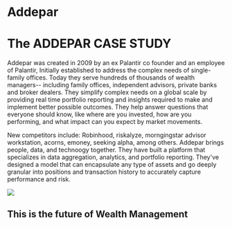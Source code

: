 # Addepar
<h1>The ADDEPAR CASE STUDY</h1>
Addepar was created in 2009 by an ex Palantir co founder and an employee of Palantir, Initially established to address the complex needs of single-family offices. Today they serve hundreds of thousands of wealth managers-- including family offices, independent advisors, private banks and broker dealers. They simplify complex needs on a global scale by providing real time portfolio reporting and insights required to make and implement better possible outcomes. They help answer questions that everyone should know, like where are you invested, how are you performing, and what impact can you expect by market movements.

New competitors include: Robinhood, riskalyze, morngingstar advisor workstation, acorns, emoney, seeking alpha, among others. Addepar brings people, data, and technoogy together. They have built a platform that specializes in data aggregation, analytics, and portfolio reporting. They've designed a model that can encapsulate any type of assets and go deeply granular into positions and transaction history to accurately capture performance and risk.

![](https://github.com/lchristij/Addepar/images/addepar1.jpg)

<h2>This is the future of Wealth Management</h2>
